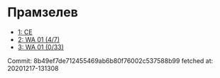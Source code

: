 # Прамзелев
- [1: CE](1.md)
- [2: WA 01 (4/7)](2.md)
- [3: WA 01 (0/33)](3.md)

Commit: 8b49ef7de712455469ab6b80f76002c537588b99
 fetched at: 20201217-131308
